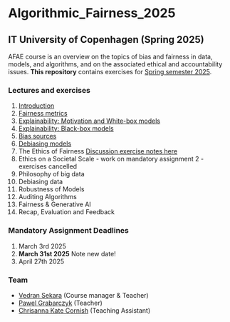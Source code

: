 # Algorithmic_Fairness_2025

## IT University of Copenhagen (Spring 2025)

AFAE course is an overview on the topics of bias and fairness in data, models, and algorithms, and on the associated ethical and accountability issues. **This repository** contains exercises for [Spring semester 2025](https://learnit.itu.dk/course/view.php?id=3024271).

### Lectures and exercises

1. [Introduction](https://github.com/Xannadoo/Algorithmic_Fairness_2025/tree/main/01_Introduction)
2. [Fairness metrics](https://github.com/Xannadoo/Algorithmic_Fairness_2025/tree/main/02_Fairness_Metrics)
3. [Explainability: Motivation and White-box models](https://github.com/Xannadoo/Algorithmic_Fairness_2025/tree/main/03_Explainability_1)
4. [Explainability: Black-box models](https://github.com/Xannadoo/Algorithmic_Fairness_2025/tree/main/04_Explainability_2)
5. [Bias sources](https://github.com/Xannadoo/Algorithmic_Fairness_2025/tree/main/05_Bias_Sources)
6. [Debiasing models](https://github.com/Xannadoo/Algorithmic_Fairness_2025/tree/main/06_Debias_Models)
7. The Ethics of Fairness [Discussion exercise notes here](https://docs.google.com/document/d/1zwyWsxh0-_fnMSvsD8DCsszS27zOABfPf5agJEotVAY/edit?usp=sharing)
8. Ethics on a Societal Scale - work on mandatory assignment 2 - exercises cancelled
9. Philosophy of big data
10. Debiasing data
11. Robustness of Models
12. Auditing Algorithms
13. Fairness & Generative AI
14. Recap, Evaluation and Feedback

### Mandatory Assignment Deadlines

1. March 3rd 2025 
2. **March 31st 2025** Note new date!
3. April 27th 2025

### Team

* [Vedran Sekara](mailto:vsek@itu.dk) (Course manager & Teacher)
* [Pawel Grabarczyk](mailto:pawg@itu.dk) (Teacher)
* [Chrisanna Kate Cornish](mailto:ccor@itu.dk) (Teaching Assistant)
